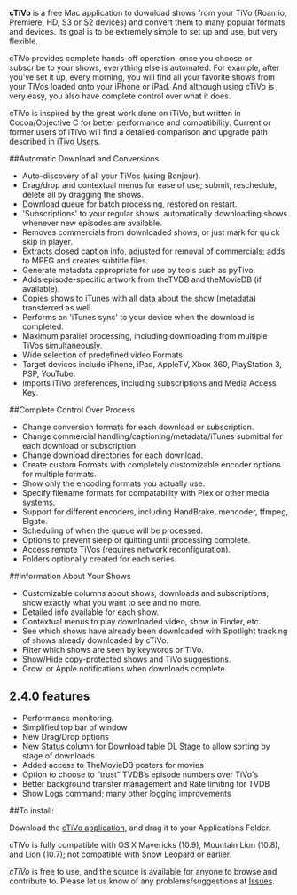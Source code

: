 **cTiVo** is a free Mac application to download shows from your TiVo (Roamio, Premiere, HD, S3 or S2 devices) and convert them to many popular formats and devices. Its goal is to be extremely simple to set up and use, but very flexible. 

cTiVo provides complete hands-off operation: once you choose or subscribe to your shows, everything else is automated. For example, after you've set it up, every morning, you will find all your favorite shows from your TiVos loaded onto your iPhone or iPad. And although using cTiVo is very easy, you also have complete control over what it does.

cTiVo is inspired by the great work done on iTiVo, but written in Cocoa/Objective C for better performance and  compatibility. Current or former users of iTiVo will find a detailed comparison and upgrade path described in [iTivo Users](wiki/iTiVoUsers.md).

##Automatic Download and Conversions
  * Auto-discovery of all your TiVos (using Bonjour).
  * Drag/drop and contextual menus for ease of use; submit, reschedule, delete all by dragging the shows.
  * Download queue for batch processing, restored on restart.
  * 'Subscriptions' to your regular shows: automatically downloading shows whenever new episodes are available.
  * Removes commercials from downloaded shows, or just mark for quick skip in player.
  * Extracts closed caption info, adjusted for removal of commercials; adds to MPEG and creates subtitle files.
  * Generate metadata appropriate for use by tools such as pyTivo.
  * Adds episode-specific artwork from theTVDB and theMovieDB (if available).
  * Copies shows to iTunes with all data about the show (metadata) transferred as well.
  * Performs an 'iTunes sync' to your device when the download is completed. 
  * Maximum parallel processing, including downloading from multiple TiVos simultaneously.
  * Wide selection of predefined video Formats.
  * Target devices include iPhone, iPad, AppleTV, Xbox 360, PlayStation 3, PSP, YouTube.
  * Imports iTiVo preferences, including subscriptions and Media Access Key.

##Complete Control Over Process
  * Change conversion formats for each download or subscription.
  * Change commercial handling/captioning/metadata/iTunes submittal for each download or subscription.
  * Change download directories for each download.
  * Create custom Formats with completely customizable encoder options for multiple formats.
  * Show only the encoding formats you actually use.
  * Specify filename formats for compatability with Plex or other media systems.
  * Support for different encoders, including HandBrake, mencoder, ffmpeg, Elgato.
  * Scheduling of when the queue will be processed.
  * Options to prevent sleep or quitting until processing complete.
  * Access remote TiVos (requires network reconfiguration).
  * Folders optionally created for each series.

##Information About Your Shows
  * Customizable columns about shows, downloads and subscriptions; show exactly what you want to see and no more.
  * Detailed info available for each show.
  * Contextual menus to play downloaded video, show in Finder, etc.
  * See which shows have already been downloaded with Spotlight tracking of shows already downloaded by cTiVo.
  * Filter which shows are seen by keywords or TiVo.
  * Show/Hide copy-protected shows and TiVo suggestions.
  * Growl or Apple notifications when downloads complete.

## 2.4.0 features

*   Performance monitoring.
*   Simplified top bar of window
*   New Drag/Drop options
*   New Status column for Download table DL Stage to allow sorting by stage of downloads
*   Added access to TheMovieDB posters for movies
*   Option to choose to “trust” TVDB’s episode numbers over TiVo's
*   Better background transfer management and Rate limiting for TVDB
*   Show Logs command; many other logging improvements

##To install:

Download the [cTiVo application](https://github.com/dscottbuch/cTiVo/releases), and drag it to your Applications Folder.

cTiVo is fully compatible with OS X Mavericks (10.9), Mountain Lion (10.8), and Lion (10.7); not compatible with Snow Leopard or earlier.

*cTiVo* is free to use, and the source is available for anyone to browse and contribute to. Please let us know of any problems/suggestions at [Issues](https://github.com/dscottbuch/cTiVo/releases).
